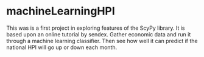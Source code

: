 # machineLearningHPI
This was is a first project in exploring features of the ScyPy library. It is based upon an online tutorial by sendex.
Gather economic data and run it through a machine learning classifier.
Then see how well it can predict if the national HPI will go up or down each month.
